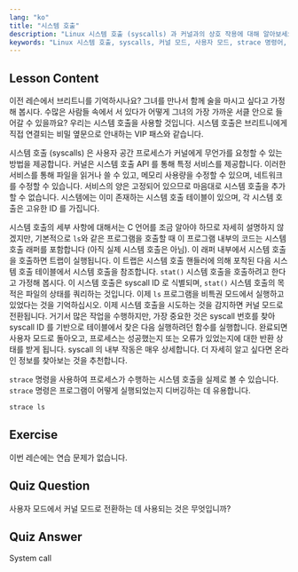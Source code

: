 ```yaml
---
lang: "ko"
title: "시스템 호출"
description: "Linux 시스템 호출 (syscalls) 과 커널과의 상호 작용에 대해 알아보세요. 사용자 모드와 커널 모드를 이해하고, 디버깅을 위해 `strace`를 사용하세요. Linux 여정을 시작하세요!"
keywords: "Linux 시스템 호출, syscalls, 커널 모드, 사용자 모드, strace 명령어, Linux 튜토리얼, 초보자 Linux, Linux 가이드"
---
```


## Lesson Content

이전 레슨에서 브리트니를 기억하시나요? 그녀를 만나서 함께 술을 마시고 싶다고 가정해 봅시다. 수많은 사람들 속에서 서 있다가 어떻게 그녀의 가장 가까운 서클 안으로 들어갈 수 있을까요? 우리는 시스템 호출을 사용할 것입니다. 시스템 호출은 브리트니에게 직접 연결되는 비밀 옆문으로 안내하는 VIP 패스와 같습니다.

시스템 호출 (syscalls) 은 사용자 공간 프로세스가 커널에게 무언가를 요청할 수 있는 방법을 제공합니다. 커널은 시스템 호출 API 를 통해 특정 서비스를 제공합니다. 이러한 서비스를 통해 파일을 읽거나 쓸 수 있고, 메모리 사용량을 수정할 수 있으며, 네트워크를 수정할 수 있습니다. 서비스의 양은 고정되어 있으므로 마음대로 시스템 호출을 추가할 수 없습니다. 시스템에는 이미 존재하는 시스템 호출 테이블이 있으며, 각 시스템 호출은 고유한 ID 를 가집니다.

시스템 호출의 세부 사항에 대해서는 C 언어를 조금 알아야 하므로 자세히 설명하지 않겠지만, 기본적으로 `ls`와 같은 프로그램을 호출할 때 이 프로그램 내부의 코드는 시스템 호출 래퍼를 포함합니다 (아직 실제 시스템 호출은 아님). 이 래퍼 내부에서 시스템 호출을 호출하면 트랩이 실행됩니다. 이 트랩은 시스템 호출 핸들러에 의해 포착된 다음 시스템 호출 테이블에서 시스템 호출을 참조합니다. `stat()` 시스템 호출을 호출하려고 한다고 가정해 봅시다. 이 시스템 호출은 syscall ID 로 식별되며, `stat()` 시스템 호출의 목적은 파일의 상태를 쿼리하는 것입니다. 이제 `ls` 프로그램을 비특권 모드에서 실행하고 있었다는 것을 기억하십시오. 이제 시스템 호출을 시도하는 것을 감지하면 커널 모드로 전환됩니다. 거기서 많은 작업을 수행하지만, 가장 중요한 것은 syscall 번호를 찾아 syscall ID 를 기반으로 테이블에서 찾은 다음 실행하려던 함수를 실행합니다. 완료되면 사용자 모드로 돌아오고, 프로세스는 성공했는지 또는 오류가 있었는지에 대한 반환 상태를 받게 됩니다. syscall 의 내부 작동은 매우 상세합니다. 더 자세히 알고 싶다면 온라인 정보를 찾아보는 것을 추천합니다.

`strace` 명령을 사용하여 프로세스가 수행하는 시스템 호출을 실제로 볼 수 있습니다. `strace` 명령은 프로그램이 어떻게 실행되었는지 디버깅하는 데 유용합니다.

```bash
strace ls
```

## Exercise

이번 레슨에는 연습 문제가 없습니다.

## Quiz Question

사용자 모드에서 커널 모드로 전환하는 데 사용되는 것은 무엇입니까?

## Quiz Answer

System call
